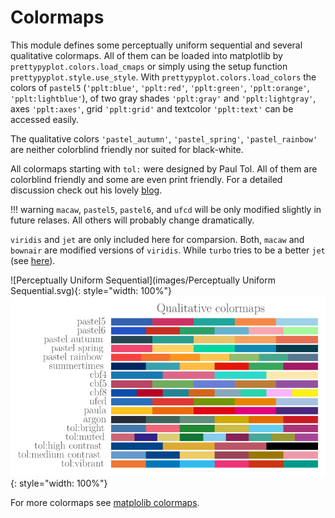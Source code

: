 # Colormaps

This module defines some perceptually uniform sequential and several qualitative colormaps. All of them can be loaded into matplotlib by `prettypyplot.colors.load_cmaps` or simply using the setup function `prettypyplot.style.use_style`. With `prettypyplot.colors.load_colors` the colors of `pastel5` (`'pplt:blue'`, `'pplt:red'`, `'pplt:green'`, `'pplt:orange'`, `'pplt:lightblue'`), of two gray shades `'pplt:gray'` and `'pplt:lightgray'`, axes `'pplt:axes'`, grid `'pplt:grid'` and textcolor `'pplt:text'` can be accessed easily.

The qualitative colors `'pastel_autumn'`, `'pastel_spring'`, `'pastel_rainbow'` are neither  colorblind friendly nor suited for black-white.

All colormaps starting with `tol:` were designed by Paul Tol. All of them are colorblind friendly and some are even print friendly. For a detailed discussion check out his lovely [blog](https://personal.sron.nl/~pault/).

!!! warning
    `macaw`, `pastel5`, `pastel6`, and `ufcd` will be only modified slightly in future relases. All others will probably change dramatically.

`viridis` and `jet` are only included here for comparsion. Both, `macaw` and `bownair` are modified versions of `viridis`. While `turbo` tries to be a better `jet` (see [here](https://ai.googleblog.com/2019/08/turbo-improved-rainbow-colormap-for.html)).

![Perceptually Uniform Sequential](images/Perceptually Uniform Sequential.svg){: style="width: 100%"}
![Qualitative](images/Qualitative.svg){: style="width: 100%"}

For more colormaps see [matplolib colormaps](https://matplotlib.org/tutorials/colors/colormaps.html).
